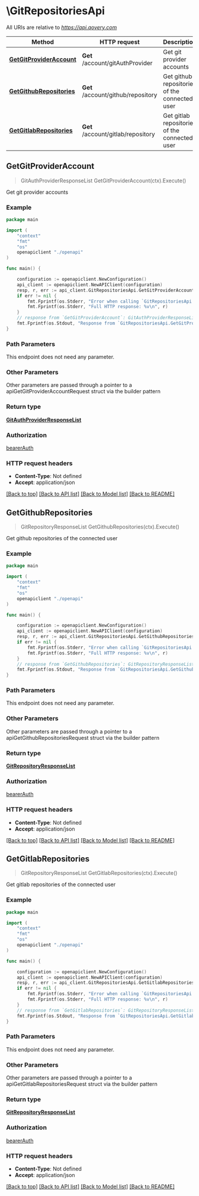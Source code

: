# \GitRepositoriesApi

All URIs are relative to *https://api.qovery.com*

Method | HTTP request | Description
------------- | ------------- | -------------
[**GetGitProviderAccount**](GitRepositoriesApi.md#GetGitProviderAccount) | **Get** /account/gitAuthProvider | Get git provider accounts
[**GetGithubRepositories**](GitRepositoriesApi.md#GetGithubRepositories) | **Get** /account/github/repository | Get github repositories of the connected user
[**GetGitlabRepositories**](GitRepositoriesApi.md#GetGitlabRepositories) | **Get** /account/gitlab/repository | Get gitlab repositories of the connected user



## GetGitProviderAccount

> GitAuthProviderResponseList GetGitProviderAccount(ctx).Execute()

Get git provider accounts

### Example

```go
package main

import (
    "context"
    "fmt"
    "os"
    openapiclient "./openapi"
)

func main() {

    configuration := openapiclient.NewConfiguration()
    api_client := openapiclient.NewAPIClient(configuration)
    resp, r, err := api_client.GitRepositoriesApi.GetGitProviderAccount(context.Background()).Execute()
    if err != nil {
        fmt.Fprintf(os.Stderr, "Error when calling `GitRepositoriesApi.GetGitProviderAccount``: %v\n", err)
        fmt.Fprintf(os.Stderr, "Full HTTP response: %v\n", r)
    }
    // response from `GetGitProviderAccount`: GitAuthProviderResponseList
    fmt.Fprintf(os.Stdout, "Response from `GitRepositoriesApi.GetGitProviderAccount`: %v\n", resp)
}
```

### Path Parameters

This endpoint does not need any parameter.

### Other Parameters

Other parameters are passed through a pointer to a apiGetGitProviderAccountRequest struct via the builder pattern


### Return type

[**GitAuthProviderResponseList**](GitAuthProviderResponseList.md)

### Authorization

[bearerAuth](../README.md#bearerAuth)

### HTTP request headers

- **Content-Type**: Not defined
- **Accept**: application/json

[[Back to top]](#) [[Back to API list]](../README.md#documentation-for-api-endpoints)
[[Back to Model list]](../README.md#documentation-for-models)
[[Back to README]](../README.md)


## GetGithubRepositories

> GitRepositoryResponseList GetGithubRepositories(ctx).Execute()

Get github repositories of the connected user

### Example

```go
package main

import (
    "context"
    "fmt"
    "os"
    openapiclient "./openapi"
)

func main() {

    configuration := openapiclient.NewConfiguration()
    api_client := openapiclient.NewAPIClient(configuration)
    resp, r, err := api_client.GitRepositoriesApi.GetGithubRepositories(context.Background()).Execute()
    if err != nil {
        fmt.Fprintf(os.Stderr, "Error when calling `GitRepositoriesApi.GetGithubRepositories``: %v\n", err)
        fmt.Fprintf(os.Stderr, "Full HTTP response: %v\n", r)
    }
    // response from `GetGithubRepositories`: GitRepositoryResponseList
    fmt.Fprintf(os.Stdout, "Response from `GitRepositoriesApi.GetGithubRepositories`: %v\n", resp)
}
```

### Path Parameters

This endpoint does not need any parameter.

### Other Parameters

Other parameters are passed through a pointer to a apiGetGithubRepositoriesRequest struct via the builder pattern


### Return type

[**GitRepositoryResponseList**](GitRepositoryResponseList.md)

### Authorization

[bearerAuth](../README.md#bearerAuth)

### HTTP request headers

- **Content-Type**: Not defined
- **Accept**: application/json

[[Back to top]](#) [[Back to API list]](../README.md#documentation-for-api-endpoints)
[[Back to Model list]](../README.md#documentation-for-models)
[[Back to README]](../README.md)


## GetGitlabRepositories

> GitRepositoryResponseList GetGitlabRepositories(ctx).Execute()

Get gitlab repositories of the connected user

### Example

```go
package main

import (
    "context"
    "fmt"
    "os"
    openapiclient "./openapi"
)

func main() {

    configuration := openapiclient.NewConfiguration()
    api_client := openapiclient.NewAPIClient(configuration)
    resp, r, err := api_client.GitRepositoriesApi.GetGitlabRepositories(context.Background()).Execute()
    if err != nil {
        fmt.Fprintf(os.Stderr, "Error when calling `GitRepositoriesApi.GetGitlabRepositories``: %v\n", err)
        fmt.Fprintf(os.Stderr, "Full HTTP response: %v\n", r)
    }
    // response from `GetGitlabRepositories`: GitRepositoryResponseList
    fmt.Fprintf(os.Stdout, "Response from `GitRepositoriesApi.GetGitlabRepositories`: %v\n", resp)
}
```

### Path Parameters

This endpoint does not need any parameter.

### Other Parameters

Other parameters are passed through a pointer to a apiGetGitlabRepositoriesRequest struct via the builder pattern


### Return type

[**GitRepositoryResponseList**](GitRepositoryResponseList.md)

### Authorization

[bearerAuth](../README.md#bearerAuth)

### HTTP request headers

- **Content-Type**: Not defined
- **Accept**: application/json

[[Back to top]](#) [[Back to API list]](../README.md#documentation-for-api-endpoints)
[[Back to Model list]](../README.md#documentation-for-models)
[[Back to README]](../README.md)

